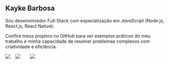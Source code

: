 ## Kayke Barbosa


Sou desenvolvedor Full-Stack com especialização em _JavaScript_ (Node.js, React.js, React Native). <br/>

Confira meus projetos no GitHub para ver exemplos práticos do meu trabalho e minha capacidade de resolver problemas complexos com criatividade e eficiência. 

<div style="display: flex; gap: 15px;">
  <a href="https://instagram.com/kaykee_bl?igshid=ZDdkNTZiNTM=" target="_blank" style="text-decoration:none;">
    <img src="https://img.shields.io/badge/-Instagram-%234CAF50?style=for-the-badge&logo=instagram&logoColor=white">
  </a>
  <a href="mailto:kaykeloiola@gmail.com" style="text-decoration:none;">
    <img src="https://img.shields.io/badge/-Gmail-%234CAF50?style=for-the-badge&logo=gmail&logoColor=white">
  </a>
  <br />
  <a href="https://www.linkedin.com/in/kayke-barbosa-loiola-15a96023a" target="_blank" style="text-decoration:none;">
    <img src="https://img.shields.io/badge/-LinkedIn-%234CAF50?style=for-the-badge&logo=linkedin&logoColor=white">
  </a>
</div>
